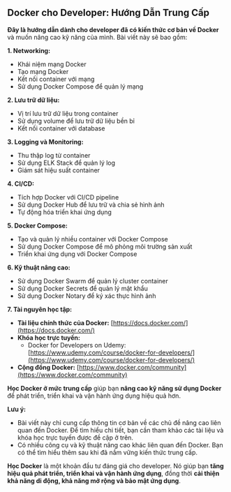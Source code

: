 ## Docker cho Developer: Hướng Dẫn Trung Cấp

**Đây là hướng dẫn dành cho developer đã có kiến thức cơ bản về Docker** và muốn nâng cao kỹ năng của mình. Bài viết này sẽ bao gồm:

**1. Networking:**

- Khái niệm mạng Docker
- Tạo mạng Docker
- Kết nối container với mạng
- Sử dụng Docker Compose để quản lý mạng

**2. Lưu trữ dữ liệu:**

- Vị trí lưu trữ dữ liệu trong container
- Sử dụng volume để lưu trữ dữ liệu bền bỉ
- Kết nối container với database

**3. Logging và Monitoring:**

- Thu thập log từ container
- Sử dụng ELK Stack để quản lý log
- Giám sát hiệu suất container

**4. CI/CD:**

- Tích hợp Docker với CI/CD pipeline
- Sử dụng Docker Hub để lưu trữ và chia sẻ hình ảnh
- Tự động hóa triển khai ứng dụng

**5. Docker Compose:**

- Tạo và quản lý nhiều container với Docker Compose
- Sử dụng Docker Compose để mô phỏng môi trường sản xuất
- Triển khai ứng dụng với Docker Compose

**6. Kỹ thuật nâng cao:**

- Sử dụng Docker Swarm để quản lý cluster container
- Sử dụng Docker Secrets để quản lý mật khẩu
- Sử dụng Docker Notary để ký xác thực hình ảnh

**7. Tài nguyên học tập:**

- **Tài liệu chính thức của Docker:** [https://docs.docker.com/](https://docs.docker.com/)
- **Khóa học trực tuyến:**
  - Docker for Developers on Udemy: [https://www.udemy.com/course/docker-for-developers/](https://www.udemy.com/course/docker-for-developers/)
- **Cộng đồng Docker:** [https://www.docker.com/community](https://www.docker.com/community)

**Học Docker ở mức trung cấp** giúp bạn **nâng cao kỹ năng sử dụng Docker** để phát triển, triển khai và vận hành ứng dụng hiệu quả hơn.

**Lưu ý:**

- Bài viết này chỉ cung cấp thông tin cơ bản về các chủ đề nâng cao liên quan đến Docker. Để tìm hiểu chi tiết, bạn cần tham khảo các tài liệu và khóa học trực tuyến được đề cập ở trên.
- Có nhiều công cụ và kỹ thuật nâng cao khác liên quan đến Docker. Bạn có thể tìm hiểu thêm sau khi đã nắm vững kiến thức trung cấp.

**Học Docker** là một khoản đầu tư đáng giá cho developer. Nó giúp bạn **tăng hiệu quả phát triển, triển khai và vận hành ứng dụng**, đồng thời **cải thiện khả năng di động, khả năng mở rộng và bảo mật ứng dụng**.

